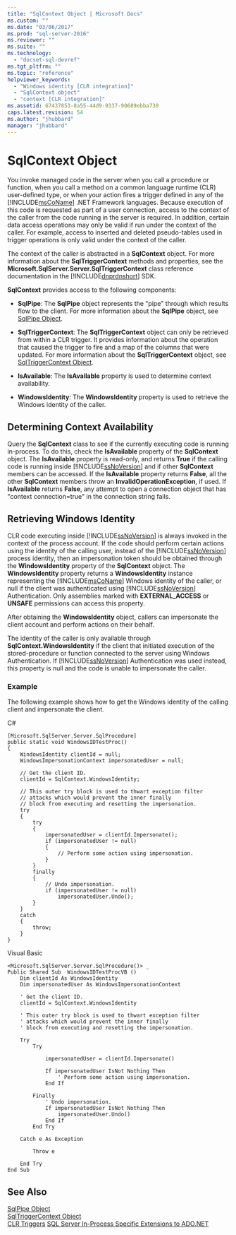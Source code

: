 ```yaml
---
title: "SqlContext Object | Microsoft Docs"
ms.custom: ""
ms.date: "03/06/2017"
ms.prod: "sql-server-2016"
ms.reviewer: ""
ms.suite: ""
ms.technology: 
  - "docset-sql-devref"
ms.tgt_pltfrm: ""
ms.topic: "reference"
helpviewer_keywords: 
  - "Windows identity [CLR integration]"
  - "SqlContext object"
  - "context [CLR integration]"
ms.assetid: 67437853-8a55-44d9-9337-90689ebba730
caps.latest.revision: 54
ms.author: "jhubbard"
manager: "jhubbard"
---
```

# SqlContext Object
  You invoke managed code in the server when you call a procedure or function, when you call a method on a common language runtime (CLR) user-defined type, or when your action fires a trigger defined in any of the [!INCLUDE[msCoName](../../advanced-analytics/r-services/tutorials/includes/msconame-md.md)] .NET Framework languages. Because execution of this code is requested as part of a user connection, access to the context of the caller from the code running in the server is required. In addition, certain data access operations may only be valid if run under the context of the caller. For example, access to inserted and deleted pseudo-tables used in trigger operations is only valid under the context of the caller.  
  
 The context of the caller is abstracted in a **SqlContext** object. For more information about the **SqlTriggerContext** methods and properties, see the **Microsoft.SqlServer.Server.SqlTriggerContext** class reference documentation in the [!INCLUDE[dnprdnshort](../../analysis-services/multidimensional-models/includes/dnprdnshort-md.md)] SDK.  
  
 **SqlContext** provides access to the following components:  
  
-   **SqlPipe**: The **SqlPipe** object represents the "pipe" through which results flow to the client. For more information about the **SqlPipe** object, see [SqlPipe Object](../../relational-databases/clr-integration-data-access-in-process-ado-net/sqlpipe-object.md).  
  
-   **SqlTriggerContext**: The **SqlTriggerContext** object can only be retrieved from within a CLR trigger. It provides information about the operation that caused the trigger to fire and a map of the columns that were updated. For more information about the **SqlTriggerContext** object, see [SqlTriggerContext Object](../../relational-databases/clr-integration-data-access-in-process-ado-net/sqltriggercontext-object.md).  
  
-   **IsAvailable**: The **IsAvailable** property is used to determine context availability.  
  
-   **WindowsIdentity**: The **WindowsIdentity** property is used to retrieve the Windows identity of the caller.  
  
## Determining Context Availability  
 Query the **SqlContext** class to see if the currently executing code is running in-process. To do this, check the **IsAvailable** property of the **SqlContext** object. The **IsAvailable** property is read-only, and returns **True** if the calling code is running inside [!INCLUDE[ssNoVersion](../../advanced-analytics/r-services/includes/ssnoversion-md.md)] and if other **SqlContext** members can be accessed. If the **IsAvailable** property returns **False**, all the other **SqlContext** members throw an **InvalidOperationException**, if used. If **IsAvailable** returns **False**, any attempt to open a connection object that has "context connection=true" in the connection string fails.  
  
## Retrieving Windows Identity  
 CLR code executing inside [!INCLUDE[ssNoVersion](../../advanced-analytics/r-services/includes/ssnoversion-md.md)] is always invoked in the context of the process account. If the code should perform certain actions using the identity of the calling user, instead of the [!INCLUDE[ssNoVersion](../../advanced-analytics/r-services/includes/ssnoversion-md.md)] process identity, then an impersonation token should be obtained through the **WindowsIdentity** property of the **SqlContext** object. The **WindowsIdentity** property returns a **WindowsIdentity** instance representing the [!INCLUDE[msCoName](../../advanced-analytics/r-services/tutorials/includes/msconame-md.md)] Windows identity of the caller, or null if the client was authenticated using [!INCLUDE[ssNoVersion](../../advanced-analytics/r-services/includes/ssnoversion-md.md)] Authentication. Only assemblies marked with **EXTERNAL_ACCESS** or **UNSAFE** permissions can access this property.  
  
 After obtaining the **WindowsIdentity** object, callers can impersonate the client account and perform actions on their behalf.  
  
 The identity of the caller is only available through **SqlContext.WindowsIdentity** if the client that initiated execution of the stored-procedure or function connected to the server using Windows Authentication. If [!INCLUDE[ssNoVersion](../../advanced-analytics/r-services/includes/ssnoversion-md.md)] Authentication was used instead, this property is null and the code is unable to impersonate the caller.  
  
### Example  
 The following example shows how to get the Windows identity of the calling client and impersonate the client.  
  
 C#  
  
```  
[Microsoft.SqlServer.Server.SqlProcedure]  
public static void WindowsIDTestProc()  
{  
    WindowsIdentity clientId = null;  
    WindowsImpersonationContext impersonatedUser = null;  
  
    // Get the client ID.  
    clientId = SqlContext.WindowsIdentity;  
  
    // This outer try block is used to thwart exception filter   
    // attacks which would prevent the inner finally   
    // block from executing and resetting the impersonation.  
    try  
    {  
        try  
        {  
            impersonatedUser = clientId.Impersonate();  
            if (impersonatedUser != null)  
            {  
                // Perform some action using impersonation.  
            }  
        }  
        finally  
        {  
            // Undo impersonation.  
            if (impersonatedUser != null)  
                impersonatedUser.Undo();  
        }  
    }  
    catch  
    {  
        throw;  
    }  
}  
```  
  
 Visual Basic  
  
```  
<Microsoft.SqlServer.Server.SqlProcedure()> _  
Public Shared Sub  WindowsIDTestProcVB ()  
    Dim clientId As WindowsIdentity  
    Dim impersonatedUser As WindowsImpersonationContext  
  
    ' Get the client ID.  
    clientId = SqlContext.WindowsIdentity  
  
    ' This outer try block is used to thwart exception filter   
    ' attacks which would prevent the inner finally   
    ' block from executing and resetting the impersonation.  
  
    Try  
        Try  
  
            impersonatedUser = clientId.Impersonate()  
  
            If impersonatedUser IsNot Nothing Then  
                ' Perform some action using impersonation.  
            End If  
  
        Finally  
            ' Undo impersonation.  
            If impersonatedUser IsNot Nothing Then  
                impersonatedUser.Undo()  
            End If  
        End Try  
  
    Catch e As Exception  
  
        Throw e  
  
    End Try  
End Sub  
```  
  
## See Also  
 [SqlPipe Object](../../relational-databases/clr-integration-data-access-in-process-ado-net/sqlpipe-object.md)   
 [SqlTriggerContext Object](../../relational-databases/clr-integration-data-access-in-process-ado-net/sqltriggercontext-object.md)   
 [CLR Triggers](http://msdn.microsoft.com/en-US/library/ms131093(SQL.130).aspx)   
 [SQL Server In-Process Specific Extensions to ADO.NET](../../relational-databases/clr-integration-data-access-in-process-ado-net/sql-server-in-process-specific-extensions-to-ado.net.md)  
  
  